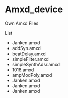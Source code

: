 # Amxd_device

Own Amxd Files

List

- Janken.amxd
- addSyn.amxd
- beatDelay.amxd
- simpleFilter.amxd
- simpleSynthAdsr.amxd
- 1018.amxd
- ampModPoly.amxd
- Janken.amxd
- Janken.amxd
- Janken.amxd
